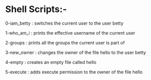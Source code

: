 <h1>Shell Scripts:-</h1>

<p>0-iam_betty : switches the current user to the user betty<br>
<p>1-who_am_i : prints the effective username of the current user<br>
<p>2-groups : prints all the groups the current user is part of<br>
<p>3-new_owner : changes the owner of the file hello to the user betty<br>
<p>4-empty : creates an empty file called hello<br>
<p>5-execute : adds execute permission to the owner of the file hello<br>
